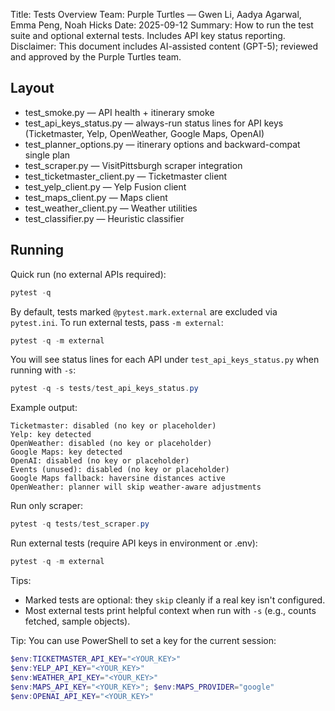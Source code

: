 Title: Tests Overview
Team: Purple Turtles — Gwen Li, Aadya Agarwal, Emma Peng, Noah Hicks
Date: 2025-09-12
Summary: How to run the test suite and optional external tests. Includes API key status reporting.
Disclaimer: This document includes AI-assisted content (GPT-5); reviewed and approved by the Purple Turtles team.

## Layout

- test_smoke.py — API health + itinerary smoke
- test_api_keys_status.py — always-run status lines for API keys (Ticketmaster, Yelp, OpenWeather, Google Maps, OpenAI)
- test_planner_options.py — itinerary options and backward-compat single plan
- test_scraper.py — VisitPittsburgh scraper integration
- test_ticketmaster_client.py — Ticketmaster client
- test_yelp_client.py — Yelp Fusion client
- test_maps_client.py — Maps client
- test_weather_client.py — Weather utilities
- test_classifier.py — Heuristic classifier

## Running

Quick run (no external APIs required):
```powershell
pytest -q
```

By default, tests marked `@pytest.mark.external` are excluded via `pytest.ini`.
To run external tests, pass `-m external`:
```powershell
pytest -q -m external
```

You will see status lines for each API under `test_api_keys_status.py` when running with `-s`:
```powershell
pytest -q -s tests/test_api_keys_status.py
```
Example output:
```
Ticketmaster: disabled (no key or placeholder)
Yelp: key detected
OpenWeather: disabled (no key or placeholder)
Google Maps: key detected
OpenAI: disabled (no key or placeholder)
Events (unused): disabled (no key or placeholder)
Google Maps fallback: haversine distances active
OpenWeather: planner will skip weather-aware adjustments
```

Run only scraper:
```powershell
pytest -q tests/test_scraper.py
```

Run external tests (require API keys in environment or .env):
```powershell
pytest -q -m external
```

Tips:
- Marked tests are optional: they `skip` cleanly if a real key isn't configured.
- Most external tests print helpful context when run with `-s` (e.g., counts fetched, sample objects).

Tip: You can use PowerShell to set a key for the current session:
```powershell
$env:TICKETMASTER_API_KEY="<YOUR_KEY>"
$env:YELP_API_KEY="<YOUR_KEY>"
$env:WEATHER_API_KEY="<YOUR_KEY>"
$env:MAPS_API_KEY="<YOUR_KEY>"; $env:MAPS_PROVIDER="google"
$env:OPENAI_API_KEY="<YOUR_KEY>"
```


